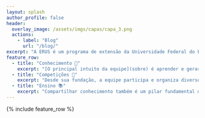 ```yaml
---
layout: splash
author_profile: false
header:
  overlay_image: /assets/imgs/capas/capa_3.png  
  actions:
    - label: "Blog"
      url: "/blog/"
excerpt: "A ERUS é um programa de extensão da Universidade Federal do Espírito Santo atualmete localizado na sala 33 do prédio CT-13"
feature_row:
  - title: "Conhecimento 🧠"
    excerpt: "[O principal intuito da equipe](sobre) é aprender e gerar conhecimento que envolva a prática de robótica. Os [integrantes](integrantes) do time são capazes de colocar em prática o conhecimento adquirido em sala de aula e expandir os seus conhecimentos sobre o assunto."
  - title: "Competições 🤖"
    excerpt: "Desde sua fundação, a equipe participa e organiza diversos torneios de robótica. O time já soma a [conquista](conquistas) de diversos torneios nacionais e internacionais, além da organização de oito torneios para o público geral."
  - title: "Ensino 📚"
    excerpt: "Compartilhar conhecimento também é um pilar fundamental da equipe. O time já organizou dezenas de mini-cursos e oficinas de robótica para ensinar tudo aquilo que é aprendido ao longo do tempo para colegas de curso e alunos de ensino médio."
---
```


{% include feature_row %}